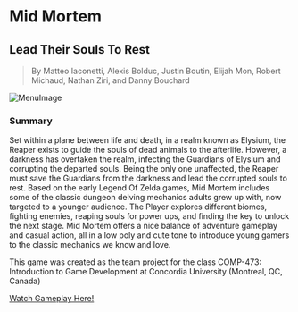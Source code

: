 # Mid Mortem
## Lead Their Souls To Rest
> By Matteo Iaconetti, Alexis Bolduc, Justin Boutin, Elijah Mon, Robert Michaud, Nathan Ziri, and Danny Bouchard


![MenuImage](https://github.com/PipeFlowWizard/COMP-376_Project/blob/main/Mid-Mortem_Main_Menu.png)

### Summary

Set within a plane between life and death, in a realm known as Elysium, the Reaper exists to guide the souls of dead animals to the afterlife. However, a darkness has overtaken the realm, infecting the Guardians of Elysium and corrupting the departed souls. Being the only one unaffected, the Reaper must save the Guardians from the darkness and lead the corrupted souls to rest. Based on the early Legend Of Zelda games, Mid Mortem includes some of the classic dungeon delving mechanics adults grew up with, now targeted to a younger audience. The Player explores different biomes, fighting enemies, reaping souls for power ups, and finding the key to unlock the next stage. Mid Mortem offers a nice balance of adventure gameplay and casual action, all in a low poly and cute tone to introduce young gamers to the classic mechanics we know and love. 

This game was created as the team project for the class COMP-473: Introduction to Game Development at Concordia University (Montreal, QC, Canada)
 
[Watch Gameplay Here!](https://www.youtube.com/watch?v=l3-DohxcI0E)
